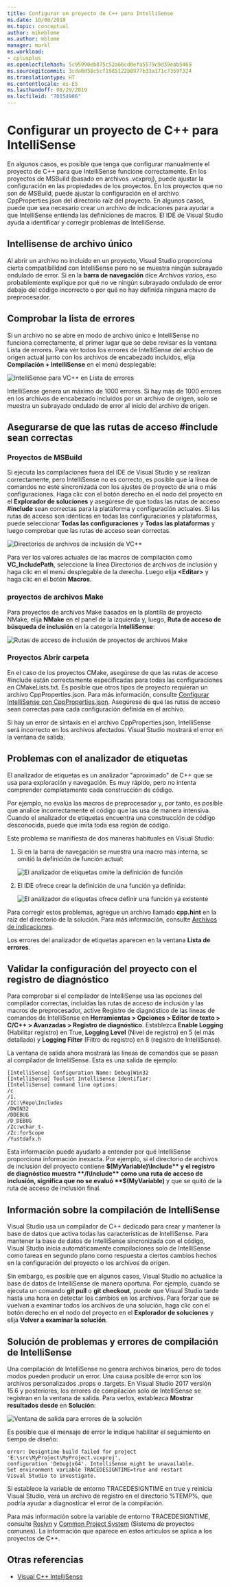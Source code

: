 ```yaml
---
title: Configurar un proyecto de C++ para IntelliSense
ms.date: 10/08/2018
ms.topic: conceptual
author: mikeblome
ms.author: mblome
manager: markl
ms.workload:
- cplusplus
ms.openlocfilehash: 5c95990eb875c52a66cd0efa5579c9d39eab5469
ms.sourcegitcommit: 3cda0d58c5cf1985122b8977b33a171c7359f324
ms.translationtype: HT
ms.contentlocale: es-ES
ms.lasthandoff: 08/29/2019
ms.locfileid: "70154906"
---
```

# <a name="configure-a-c-project-for-intellisense"></a>Configurar un proyecto de C++ para IntelliSense

En algunos casos, es posible que tenga que configurar manualmente el proyecto de C++ para que IntelliSense funcione correctamente. En los proyectos de MSBuild (basado en archivos .vcxproj), puede ajustar la configuración en las propiedades de los proyectos. En los proyectos que no son de MSBuild, puede ajustar la configuración en el archivo CppProperties.json del directorio raíz del proyecto. En algunos casos, puede que sea necesario crear un archivo de indicaciones para ayudar a que IntelliSense entienda las definiciones de macros. El IDE de Visual Studio ayuda a identificar y corregir problemas de IntelliSense.

## <a name="single-file-intellisense"></a>Intellisense de archivo único

Al abrir un archivo no incluido en un proyecto, Visual Studio proporciona cierta compatibilidad con IntelliSense pero no se muestra ningún subrayado ondulado de error. Si en la **barra de navegación** dice *Archivos varios*, eso probablemente explique por qué no ve ningún subrayado ondulado de error debajo del código incorrecto o por qué no hay definida ninguna macro de preprocesador.

## <a name="check-the-error-list"></a>Comprobar la lista de errores

Si un archivo no se abre en modo de archivo único e IntelliSense no funciona correctamente, el primer lugar que se debe revisar es la ventana Lista de errores. Para ver todos los errores de IntelliSense del archivo de origen actual junto con los archivos de encabezado incluidos, elija **Compilación + IntelliSense** en el menú desplegable:

![IntelliSense para VC++ en Lista de errores](media/vcpp-intellisense-error-list.png)

IntelliSense genera un máximo de 1000 errores. Si hay más de 1000 errores en los archivos de encabezado incluidos por un archivo de origen, solo se muestra un subrayado ondulado de error al inicio del archivo de origen.

## <a name="ensure-include-paths-are-correct"></a>Asegurarse de que las rutas de acceso #include sean correctas

### <a name="msbuild-projects"></a>Proyectos de MSBuild

Si ejecuta las compilaciones fuera del IDE de Visual Studio y se realizan correctamente, pero IntelliSense no es correcto, es posible que la línea de comandos no esté sincronizada con los ajustes de proyecto de una o más configuraciones. Haga clic con el botón derecho en el nodo del proyecto en el **Explorador de soluciones** y asegúrese de que todas las rutas de acceso **#include** sean correctas para la plataforma y configuración actuales. Si las rutas de acceso son idénticas en todas las configuraciones y plataformas, puede seleccionar **Todas las configuraciones** y **Todas las plataformas** y luego comprobar que las rutas de acceso sean correctas.

![Directorios de archivos de inclusión de VC++](media/vcpp-intellisense-include-paths.png)

Para ver los valores actuales de las macros de compilación como **VC_IncludePath**, seleccione la línea Directorios de archivos de inclusión y haga clic en el menú desplegable de la derecha. Luego elija **\<Editar>** y haga clic en el botón **Macros**.

### <a name="makefile-projects"></a>proyectos de archivos Make

Para proyectos de archivos Make basados en la plantilla de proyecto NMake, elija **NMake** en el panel de la izquierda y, luego, **Ruta de acceso de búsqueda de inclusión** en la categoría **IntelliSense**:

![Rutas de acceso de inclusión de proyectos de archivos Make](media/vcpp-intellisense-makefile-include-paths.png)

### <a name="open-folder-projects"></a>Proyectos Abrir carpeta

En el caso de los proyectos CMake, asegúrese de que las rutas de acceso #include están correctamente especificadas para todas las configuraciones en CMakeLists.txt. Es posible que otros tipos de proyecto requieran un archivo CppProperties.json. Para más información, consulte [Configurar IntelliSense con CppProperties.json](/cpp/build/open-folder-projects-cpp#configure-code-navigation-with-cpppropertiesjson). Asegúrese de que las rutas de acceso sean correctas para cada configuración definida en el archivo.

Si hay un error de sintaxis en el archivo CppProperties.json, IntelliSense será incorrecto en los archivos afectados. Visual Studio mostrará el error en la ventana de salida.

## <a name="tag-parser-issues"></a>Problemas con el analizador de etiquetas

El analizador de etiquetas es un analizador "aproximado" de C++ que se usa para exploración y navegación. Es muy rápido, pero no intenta comprender completamente cada construcción de código.

Por ejemplo, no evalúa las macros de preprocesador y, por tanto, es posible que analice incorrectamente el código que las usa de manera intensiva. Cuando el analizador de etiquetas encuentra una construcción de código desconocida, puede que imita toda esa región de código.

Este problema se manifiesta de dos maneras habituales en Visual Studio:

1. Si en la barra de navegación se muestra una macro más interna, se omitió la definición de función actual:

   ![El analizador de etiquetas omite la definición de función](media/vcpp-intellisense-tag-parser-macro.png)

1. El IDE ofrece crear la definición de una función ya definida:

   ![El analizador de etiquetas ofrece definir una función ya existente](media/vcpp-intellisense-tag-parser-function.png)

Para corregir estos problemas, agregue un archivo llamado **cpp.hint** en la raíz del directorio de la solución. Para más información, consulte [Archivos de indicaciones](/cpp/build/reference/hint-files).

Los errores del analizador de etiquetas aparecen en la ventana **Lista de errores**.

## <a name="validate-project-settings-with-diagnostic-logging"></a>Validar la configuración del proyecto con el registro de diagnóstico

Para comprobar si el compilador de IntelliSense usa las opciones del compilador correctas, incluidas las rutas de acceso de inclusión y las macros de preprocesador, active Registro de diagnóstico de las líneas de comandos de IntelliSense en **Herramientas > Opciones > Editor de texto > C/C++ > Avanzadas > Registro de diagnóstico**. Establezca **Enable Logging** (Habilitar registro) en True, **Logging Level** (Nivel de registro) en 5 (el más detallado) y **Logging Filter** (Filtro de registro) en 8 (registro de IntelliSense).

La ventana de salida ahora mostrará las líneas de comandos que se pasan al compilador de IntelliSense. Esta es una salida de ejemplo:

```output
[IntelliSense] Configuration Name: Debug|Win32
[IntelliSense] Toolset IntelliSense Identifier:
[IntelliSense] command line options:
/c
/I.
/IC:\Repo\Includes
/DWIN32
/DDEBUG
/D_DEBUG
/Zc:wchar_t-
/Zc:forScope
/Yustdafx.h
```

Esta información puede ayudarlo a entender por qué IntelliSense proporciona información inexacta. Por ejemplo, si el directorio de archivos de inclusión del proyecto contiene **$(MyVariable)\Include** y el registro de diagnóstico muestra **/I\Include** como una ruta de acceso de inclusión, significa que no se evaluó **$(MyVariable)** y que se quitó de la ruta de acceso de inclusión final.

## <a name="about-the-intellisense-build"></a>Información sobre la compilación de IntelliSense

Visual Studio usa un compilador de C++ dedicado para crear y mantener la base de datos que activa todas las características de IntelliSense. Para mantener la base de datos de IntelliSense sincronizada con el código, Visual Studio inicia automáticamente compilaciones solo de IntelliSense como tareas en segundo plano como respuesta a ciertos cambios hechos en la configuración del proyecto o los archivos de origen.

Sin embargo, es posible que en algunos casos, Visual Studio no actualice la base de datos de IntelliSense de manera oportuna. Por ejemplo, cuando se ejecuta un comando **git pull** o **git checkout**, puede que Visual Studio tarde hasta una hora en detectar los cambios en los archivos. Para forzar que se vuelvan a examinar todos los archivos de una solución, haga clic con el botón derecho en el nodo del proyecto en el **Explorador de soluciones** y elija **Volver a examinar la solución**.

## <a name="troubleshooting-intellisense-build-failures"></a>Solución de problemas y errores de compilación de IntelliSense

Una compilación de IntelliSense no genera archivos binarios, pero de todos modos pueden producir un error. Una causa posible de error son los archivos personalizados .props o .targets. En Visual Studio 2017 versión 15.6 y posteriores, los errores de compilación solo de IntelliSense se registran en la ventana de salida. Para verlos, establezca **Mostrar resultados desde** en **Solución**:

![Ventana de salida para errores de la solución](media/vcpp-intellisense-output-window.png)

Es posible que el mensaje de error le indique habilitar el seguimiento en tiempo de diseño:

```output
error: Designtime build failed for project 'E:\src\MyProject\MyProject.vcxproj',
configuration 'Debug|x64'. IntelliSense might be unavailable.
Set environment variable TRACEDESIGNTIME=true and restart
Visual Studio to investigate.
```

Si establece la variable de entorno TRACEDESIGNTIME en true y reinicia Visual Studio, verá un archivo de registro en el directorio %TEMP%, que podría ayudar a diagnosticar el error de la compilación.

Para más información sobre la variable de entorno TRACEDESIGNTIME, consulte [Roslyn](https://github.com/dotnet/roslyn/wiki/Diagnosing-Project-System-Build-Errors) y [Common Project System](https://github.com/dotnet/project-system/blob/master/docs/design-time-builds.md) (Sistema de proyectos comunes). La información que aparece en estos artículos se aplica a los proyectos de C++.

## <a name="see-also"></a>Otras referencias

- [Visual C++ IntelliSense](visual-cpp-intellisense.md)
